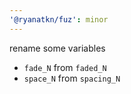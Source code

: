 ```yaml
---
'@ryanatkn/fuz': minor
---
```


rename some variables

- `fade_N` from `faded_N`
- `space_N` from `spacing_N`
